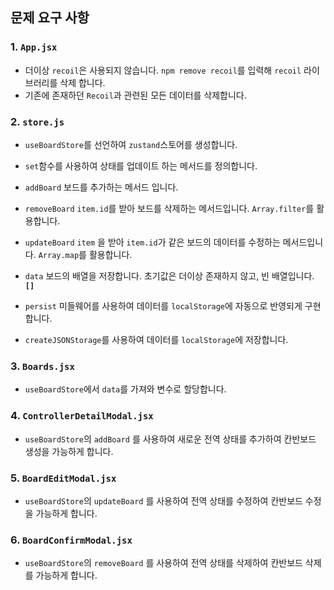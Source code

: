 ## 문제 요구 사항

### **1. `App.jsx`**

- 더이상 `recoil`은 사용되지 않습니다. `npm remove recoil`를 입력해 `recoil` 라이브러리를 삭제 합니다.
- 기존에 존재하던 `Recoil`과 관련된 모든 데이터를 삭제합니다.

### 2. **`store.js`**

- `useBoardStore`를 선언하여 `zustand`스토어를 생성합니다.
- `set`함수를 사용하여 상태를 업데이트 하는 메서드를 정의합니다.
- `addBoard` 보드를 추가하는 메서드 입니다.
- `removeBoard` `item.id`를 받아 보드를 삭제하는 메서드입니다. `Array.filter`를 활용합니다.
- `updateBoard` `item` 을 받아 `item.id`가 같은 보드의 데이터를 수정하는 메서드입니다. `Array.map`를 활용합니다.
- `data` 보드의 배열을 저장합니다. 초기값은 더이상 존재하지 않고, 빈 배열입니다. **`[]`**


- `persist` 미들웨어를 사용하여 데이터를 `localStorage`에 자동으로 반영되게 구현합니다.
- `createJSONStorage`를 사용하여 데이터를 `localStorage`에 저장합니다.

### 3. `Boards.jsx`

- `useBoardStore`에서 `data`를 가져와 변수로 할당합니다.

### 4. `ControllerDetailModal.jsx`

- `useBoardStore`의 `addBoard` 를 사용하여 새로운 전역 상태를 추가하여 칸반보드 생성을 가능하게 합니다.

### 5. `BoardEditModal.jsx`

- `useBoardStore`의 `updateBoard` 를 사용하여 전역 상태를 수정하여 칸반보드 수정을 가능하게 합니다.

### 6. `BoardConfirmModal.jsx`

- `useBoardStore`의 `removeBoard` 를 사용하여 전역 상태를 삭제하여 칸반보드 삭제를 가능하게 합니다.
